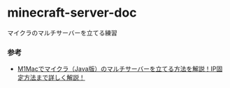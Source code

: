 # minecraft-server-doc

マイクラのマルチサーバーを立てる練習

### 参考
- [M1Macでマイクラ（Java版）のマルチサーバーを立てる方法を解説！IP固定方法まで詳しく解説！](https://game.kmmwb.com/2021/11/28/m1-server/)
